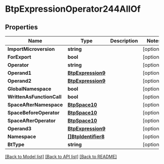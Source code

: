 # BtpExpressionOperator244AllOf

## Properties

Name | Type | Description | Notes
------------ | ------------- | ------------- | -------------
**ImportMicroversion** | **string** |  | [optional] 
**ForExport** | **bool** |  | [optional] 
**Operator** | **string** |  | [optional] 
**Operand1** | [**BtpExpression9**](BTPExpression-9.md) |  | [optional] 
**Operand2** | [**BtpExpression9**](BTPExpression-9.md) |  | [optional] 
**GlobalNamespace** | **bool** |  | [optional] 
**WrittenAsFunctionCall** | **bool** |  | [optional] 
**SpaceAfterNamespace** | [**BtpSpace10**](BTPSpace-10.md) |  | [optional] 
**SpaceBeforeOperator** | [**BtpSpace10**](BTPSpace-10.md) |  | [optional] 
**SpaceAfterOperator** | [**BtpSpace10**](BTPSpace-10.md) |  | [optional] 
**Operand3** | [**BtpExpression9**](BTPExpression-9.md) |  | [optional] 
**Namespace** | [**[]BtpIdentifier8**](BTPIdentifier-8.md) |  | [optional] 
**BtType** | **string** |  | [optional] 

[[Back to Model list]](../README.md#documentation-for-models) [[Back to API list]](../README.md#documentation-for-api-endpoints) [[Back to README]](../README.md)


